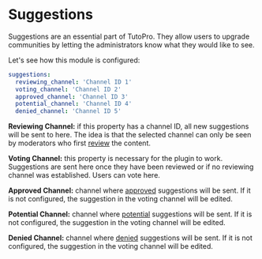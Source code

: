 # Suggestions

Suggestions are an essential part of TutoPro. They allow users to upgrade communities by letting the administrators know what they would like to see.

Let's see how this module is configured:

```yaml
suggestions:
  reviewing_channel: 'Channel ID 1'
  voting_channel: 'Channel ID 2'
  approved_channel: 'Channel ID 3'
  potential_channel: 'Channel ID 4'
  denied_channel: 'Channel ID 5'
```

**Reviewing Channel:** if this property has a channel ID, all new suggestions will be sent to here. The idea is that the selected channel can only be seen by moderators who first [review](../../commands/suggestions.md) the content.

**Voting Channel:** this property is necessary for the plugin to work. Suggestions are sent here once they have been reviewed or if no reviewing channel was established. Users can vote here.

**Approved Channel:** channel where [approved](../../commands/suggestions.md#approve-a-suggestion) suggestions will be sent. If it is not configured, the suggestion in the voting channel will be edited.

**Potential Channel:** channel where [potential](../../commands/suggestions.md#mark-a-suggestion-as-potential) suggestions will be sent. If it is not configured, the suggestion in the voting channel will be edited.

**Denied Channel:** channel where [denied](../../commands/suggestions.md#deny-a-suggestion) suggestions will be sent. If it is not configured, the suggestion in the voting channel will be edited.

